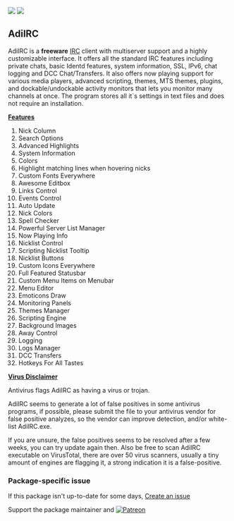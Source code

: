 [![](https://img.shields.io/chocolatey/v/adiirc?color=green&label=adiirc)](https://chocolatey.org/packages/adiirc) [![](https://img.shields.io/chocolatey/dt/adiirc)](https://chocolatey.org/packages/adiirc)

## AdiIRC

AdiIRC is a **freeware** [IRC](https://en.wikipedia.org/wiki/Internet_Relay_Chat "Internet Relay Chat") client with multiserver support and a highly customizable interface. It offers all the standard IRC features including private chats, basic Identd features, system information, SSL, IPv6, chat logging and DCC Chat/Transfers. It also offers now playing support for various media players, advanced scripting, themes, MTS themes, plugins, and dockable/undockable activity monitors that lets you monitor many channels at once. The program stores all it`s settings in text files and does not require an installation.

[**Features**](https://dev.adiirc.com/projects/adiirc/wiki/Features#Features)
1. Nick Column
2. Search Options
3. Advanced Highlights
4. System Information
5. Colors
6. Highlight matching lines when hovering nicks
7. Custom Fonts Everywhere
8. Awesome Editbox
9. Links Control
10. Events Control
11. Auto Update
12. Nick Colors
13. Spell Checker
14. Powerful Server List Manager
15. Now Playing Info
16. Nicklist Control
17. Scripting Nicklist Tooltip
18. Nicklist Buttons
19. Custom Icons Everywhere
20. Full Featured Statusbar
21. Custom Menu Items on Menubar
22. Menu Editor
23. Emoticons Draw
24. Monitoring Panels
25. Themes Manager
26. Scripting Engine
27. Background Images
28. Away Control
29. Logging
30. Logs Manager
31. DCC Transfers
32. Hotkeys For All Tastes

[**Virus Disclaimer**](https://dev.adiirc.com/projects/adiirc/wiki/downloads)

Antivirus flags AdiIRC as having a virus or trojan.

AdiIRC seems to generate a lot of false positives in some antivirus programs, if possible, please submit the file to your antivirus vendor for false positive analyzes, so the vendor can improve detection, and/or white-list AdiIRC.exe.

If you are unsure, the false positives seems to be resolved after a few weeks, you can try update again then. Also be free to scan AdiIRC executable on VirusTotal, there are over 50 virus scanners, usually a tiny amount of engines are flagging it, a strong indication it is a false-positive.

### Package-specific issue
If this package isn't up-to-date for some days, [Create an issue](https://github.com/tunisiano187/Chocolatey-packages/issues/new/choose)

Support the package maintainer and [![Patreon](https://cdn.jsdelivr.net/gh/tunisiano187/Chocolatey-packages@d15c4e19c709e7148588d4523ffc6dd3cd3c7e5e/icons/patreon.png)](https://www.patreon.com/tunisiano)
